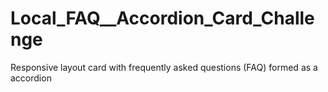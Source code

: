 # Local_FAQ__Accordion_Card_Challenge
 Responsive layout card with frequently asked questions (FAQ) formed as a accordion
